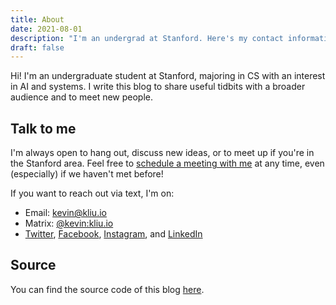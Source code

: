 ```yaml
---
title: About
date: 2021-08-01
description: "I'm an undergrad at Stanford. Here's my contact information if you'd like to reach out."
draft: false
---
```


Hi! I'm an undergraduate student at Stanford, majoring in CS with an interest in AI and systems. I write this blog to share useful tidbits with a broader audience and to meet new people.

## Talk to me 

I'm always open to hang out, discuss new ideas, or to meet up if you're in the Stanford area. Feel free to [schedule a meeting with me](https://calendly.com/kliu128/45min) at any time, even (especially) if we haven't met before!

If you want to reach out via text, I'm on:

- Email: [kevin@kliu.io](mailto:kevin@kliu.io)
- Matrix: [@kevin:kliu.io](https://matrix.to/#/@kevin:kliu.io)
- [Twitter](https://twitter.com/kliu128), [Facebook](https://facebook.com/kliu128), [Instagram](https://instagram.com/kliu128), and [LinkedIn](https://linkedin.com/in/the-kevin-liu)

## Source

You can find the source code of this blog [here](https://github.com/kliu128/kliu.io).
